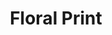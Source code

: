 ---
title: Floral Print
price: 18.00
tags: ["dog-collars"]
description: For the flowery print dog.
size: All
fields: floral-print
templateKey: product-page-layout
image: catty/floral-print.jpg
customField: 
    name: Select Size
    values: [{name: 'XSmall', priceChange: 0}, {name: 'Small', priceChange: 2},{name: 'Medium', priceChange: 5.00},{name: 'Large', priceChange: 7.00}, {name: 'XLarge', priceChange: 12 }]
---